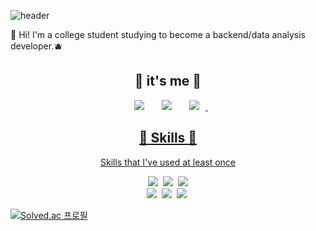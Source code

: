![header](https://capsule-render.vercel.app/api?type=waving&color=auto&height=300&section=header&text=Gyeong%20Ho&fontSize=90)

👋 Hi! I'm a college student studying to become a backend/data analysis developer.🫐

<h2 align="center"> 🌱 it's me 🌱 </h2>
<p align="center"> 
    <a href="https://www.instagram.com/g___ho_/"> <img src="http://img.shields.io/badge/-instagram-22222a?style=flat&logo=Instagram&link=https://www.instagram.com/g___ho/" style="height : auto; margin-left : 10px; margin-right : 10px;"/></a>&nbsp
    <a href="https://velog.io/@icebear324"><img src="http://img.shields.io/badge/-velog-22222a?style=flat&logo=velog&link=https://velog.io/@icebear324" style="height : auto; margin-left : 10px; margin-right : 10px;"/></a>&nbsp
    <a href="https://groomit324.notion.site"><img src="http://img.shields.io/badge/-Notion-22222a?style=flat&logo=Notion&link=https://groomit324.notion.site" style="height : auto; margin-left : 10px; margin-right : 10px;"/</a>&nbsp
</p>

<h2 align="center">📌 Skills 📌</h2>

<p align="center"> Skills that I've used at least once </p>

<p align="center">
    <img src="https://img.shields.io/badge/Html-E34F26?style=flat-square&logo=Html5&logoColor=white"/></a>&nbsp
    <img src="https://img.shields.io/badge/Css-1572B6?style=flat-square&logo=css3&logoColor=white"/></a>&nbsp
    <img src="https://img.shields.io/badge/JavaScript-F7DF1E?style=flat-square&logo=JavaScript&logoColor=white"/></a><br>
    <img src="https://img.shields.io/badge/Java-brown?style=flat-square&logo=java&logoColor=white"/></a>&nbsp
    <img src="https://img.shields.io/badge/Python-3776AB?style=flat-square&logo=Python&logoColor=white"/></a>&nbsp
    <img src="https://img.shields.io/badge/C-A8B9CC?style=flat-square&logo=C&logoColor=white"/></a>&nbsp
</p>


[![Solved.ac 프로필](http://mazassumnida.wtf/api/v2/generate_badge?boj=gangho324)](https://solved.ac/gangho324)
